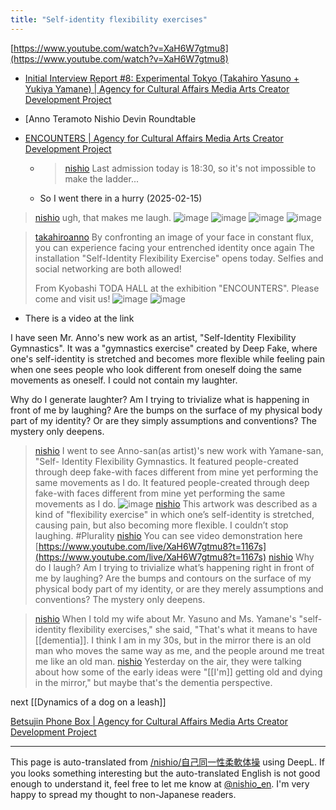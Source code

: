 ```yaml
---
title: "Self-identity flexibility exercises"
---
```


[https://www.youtube.com/watch?v=XaH6W7gtmu8](https://www.youtube.com/watch?v=XaH6W7gtmu8)
- [Initial Interview Report #8: Experimental Tokyo (Takahiro Yasuno + Yukiya Yamane) | Agency for Cultural Affairs Media Arts Creator Development Project](https://creators.j-mediaarts.bunka.go.jp/reports/16226)


- [Anno Teramoto Nishio Devin Roundtable
- [ENCOUNTERS | Agency for Cultural Affairs Media Arts Creator Development Project](https://creators.j-mediaarts.bunka.go.jp/encounters-2025)
    - > [nishio](https://x.com/nishio/status/1890682229937865035) Last admission today is 18:30, so it's not impossible to make the ladder...
    - So I went there in a hurry (2025-02-15)
> [nishio](https://x.com/nishio/status/1890692165258395728) ugh, that makes me laugh.
>  ![image](https://gyazo.com/56e9cf02390e92a8f6f90f407ae1af01/thumb/1000)
>  ![image](https://gyazo.com/c214efe12714ea6b730e7d73c4ddbc21/thumb/1000)
>  ![image](https://gyazo.com/260689803b5e53e57ee8332472491bf1/thumb/1000)
>  ![image](https://gyazo.com/07f8bda0c3aec94b0ba4c554410025da/thumb/1000)

> [takahiroanno](https://x.com/takahiroanno/status/1890572493884178790) By confronting an image of your face in constant flux, you can experience facing your entrenched identity once again The installation "Self-Identity Flexibility Exercise" opens today. Selfies and social networking are both allowed!
>
>  From Kyobashi TODA HALL at the exhibition "ENCOUNTERS". Please come and visit us!
>  ![image](https://pbs.twimg.com/amplify_video_thumb/1890572430156136448/img/R63oAZ2yrlCrBNVy.jpg#.png) ![image](https://pbs.twimg.com/amplify_video_thumb/1890572430156132352/img/jx5fs9OaZHrHEfAd.jpg#.png)
- There is a video at the link

I have seen Mr. Anno's new work as an artist, "Self-Identity Flexibility Gymnastics".
It was a "gymnastics exercise" created by Deep Fake, where one's self-identity is stretched and becomes more flexible while feeling pain when one sees people who look different from oneself doing the same movements as oneself. I could not contain my laughter.

Why do I generate laughter? Am I trying to trivialize what is happening in front of me by laughing? Are the bumps on the surface of my physical body part of my identity? Or are they simply assumptions and conventions? The mystery only deepens.

> [nishio](https://x.com/nishio/status/1890791623790911796) I went to see Anno-san(as artist)'s new work with Yamane-san, "Self- Identity Flexibility Gymnastics. It featured people-created through deep fake-with faces different from mine yet performing the same movements as I do. It featured people-created through deep fake-with faces different from mine yet performing the same movements as I do.
>  ![image](https://pbs.twimg.com/media/Gj1w8J1bkAAtx-3?format=png&name=small#.png)
> [nishio](https://x.com/nishio/status/1890792809768145351) This artwork was described as a kind of "flexibility exercise" in which one’s self-identity is stretched, causing pain, but also becoming more flexible. I couldn’t stop laughing. #Plurality
> [nishio](https://x.com/nishio/status/1890793136093311403) You can see video demonstration here
>  [https://www.youtube.com/live/XaH6W7gtmu8?t=1167s](https://www.youtube.com/live/XaH6W7gtmu8?t=1167s)
> [nishio](https://x.com/nishio/status/1890794634827210900) Why do I laugh? Am I trying to trivialize what’s happening right in front of me by laughing? Are the bumps and contours on the surface of my physical body part of my identity, or are they merely assumptions and conventions? The mystery only deepens.


> [nishio](https://x.com/nishio/status/1890919130011672694) When I told my wife about Mr. Yasuno and Ms. Yamane's "self-identity flexibility exercises," she said, "That's what it means to have [[dementia]]. I think I am in my 30s, but in the mirror there is an old man who moves the same way as me, and the people around me treat me like an old man.
> [nishio](https://x.com/nishio/status/1890919770771296705) Yesterday on the air, they were talking about how some of the early ideas were "[[I'm]] getting old and dying in the mirror," but maybe that's the dementia perspective.


next  [[Dynamics of a dog on a leash]]


[Betsujin Phone Box | Agency for Cultural Affairs Media Arts Creator Development Project](https://creators.j-mediaarts.bunka.go.jp/project/becoming-someone-else-phone-booth)

---
This page is auto-translated from [/nishio/自己同一性柔軟体操](https://scrapbox.io/nishio/自己同一性柔軟体操) using DeepL. If you looks something interesting but the auto-translated English is not good enough to understand it, feel free to let me know at [@nishio_en](https://twitter.com/nishio_en). I'm very happy to spread my thought to non-Japanese readers.